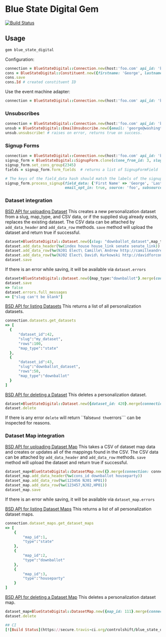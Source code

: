 # Blue State Digital Gem

[![Build Status](https://travis-ci.org/controlshift/blue_state_digital.svg?branch=master)](https://travis-ci.org/controlshift/blue_state_digital)

## Usage

```ruby
gem blue_state_digital
```

Configuration:

```ruby
connection = BlueStateDigital::Connection.new(host:'foo.com' api_id: 'bar', api_secret: 'magic_secret')
cons = BlueStateDigital::Constituent.new({firstname: 'George', lastname: 'Washington', emails: [{ email: 'george@washington.com'}]}.merge({connection: connection}))
cons.save
cons.Id # created constituent ID
```

Use the event machine adapter:

```ruby
connection = BlueStateDigital::Connection.new(host:'foo.com' api_id: 'bar', api_secret: 'magic_secret', adapter: :em_synchrony)
```

### Unsubscribes

```ruby
connection = BlueStateDigital::Connection.new(host:'foo.com' api_id: 'bar', api_secret: 'magic_secret')
unsub = BlueStateDigital::EmailUnsubscribe.new({email: 'george@washington.com', reason: 'tea in the harbor'}.merge({connection: connection}))
unsub.unsubscribe! # raises on error, returns true on success.
```

### Signup Forms

```ruby
connection = BlueStateDigital::Connection.new(host:'foo.com' api_id: 'bar', api_secret: 'magic_secret')
signup_form = BlueStateDigital::SignupForm.clone(clone_from_id: 3, slug: 'foo', name: 'my new form', public_title: 'Sign Here For Puppies', connection: connection)
signup_form.set_cons_group(2345)
fields = signup_form.form_fields  # returns a list of SignupFormField

# The keys of the field_data hash should match the labels of the signup form's fields
signup_form.process_signup(field_data: {'First Name' => 'George', 'Last Name' => 'Washington', 'Email Address' => 'george@example.com', 'A Custom Field' => 'some custom data'},
                           email_opt_in: true, source: 'foo', subsource: 'bar')
```

### Dataset integration 

[BSD API for uploading Dataset](https://cshift.cp.bsd.net/page/api/doc#---------------------upload_dataset-----------------)
This creates a new personalization dataset from a slug, map_type, and CSV data, or if the supplied slug already exists, replaces the existing dataset. The CSV data can be attached by ```add_data_header``` and ```add_data_row``` methods. ```save``` method will upload the dataset and return true if successful.
```ruby
dataset=BlueStateDigital::Dataset.new({slug: "downballot_dataset",map_type:"downballot"}.merge(connection: connection))
dataset.add_data_header(%w(index house house_link senate senate_link))
dataset.add_data_row(%w(NJ01 Elect\ Camille\ Andrew http://camilleandrew.com Elect\ Bob\ Smith http://bobsmith.com))
dataset.add_data_row(%w(NJ02 Elect\ David\ Kurkowski http://davidforcongress.com Elect\ Joe\ Jim http://joejim.com))
dataset.save
```
If there is an error while saving, it will be available via ```dataset.errors```
```ruby
dataset=BlueStateDigital::Dataset.new({map_type:"downballot"}.merge(connection: connection))
dataset.save
=> false
dataset.errors.full_messages
=> ["slug can't be blank"]
```

[BSD API for listing Datasets](https://cshift.cp.bsd.net/page/api/doc#---------------------list_datasets-----------------)
This returns a list of all personalization datasets.
```ruby
connection.datasets.get_datasets
=> [
  {
      "dataset_id":42,
      "slug":"my_dataset",
      "rows":100,
      "map_type":"state"
  },
  {
      "dataset_id":43,
      "slug":"downballot_dataset",
      "rows":50,
      "map_type":"downballot"
  }
]
```

[BSD API for deleting a Dataset](https://cshift.cp.bsd.net/page/api/doc#---------------------delete_dataset-----------------)
This deletes a personalization dataset. 
```ruby
dataset=BlueStateDigital::Dataset.new({dataset_id: 420}.merge(connection: connection))
dataset.delete
```
If there is any error ```delete``` will return ``false``` and the ```errors``` can be inspected for reasons.

### Dataset Map integration 

[BSD API for uploading Dataset Map](https://cshift.cp.bsd.net/page/api/doc#---------------------upload_dataset_map-----------------)
This takes a CSV of dataset map data and creates or updates all of the mappings found in the CSV. The CSV data can be attached by ```add_data_header``` and ```add_data_row``` methods. ```save``` method will upload the dataset and return true if successful.
```ruby
dataset_map=BlueStateDigital::DatasetMap.new({}.merge(connection: connection))
dataset_map.add_data_header(%w(cons_id downballot houseparty))
dataset_map.add_data_row(%w(123456 NJ01 HP01))
dataset_map.add_data_row(%w(123457,NJ02,HP01))
dataset_map.save
```
If there is an error while saving, it will be available via ```dataset_map.errors```

[BSD API for listing Dataset Maps](https://cshift.cp.bsd.net/page/api/doc#---------------------list_dataset_maps-----------------)
This returns a list of all personalization dataset maps. 
```ruby
connection.dataset_maps.get_dataset_maps
=> [
    {
        "map_id":1,
        "type":"state"
    },
    {
        "map_id":2,
        "type":"downballot"
    },
    {
        "map_id":3,
        "type":"houseparty"
    }
]
```

[BSD API for deleting a Dataset Map](https://cshift.cp.bsd.net/page/api/doc#---------------------delete_dataset-----------------)
This deletes a personalization dataset map. 
```ruby
dataset_map=BlueStateDigital::DatasetMap.new({map_id: 111}.merge(connection: connection))
dataset.delete

## CI
[![Build Status](https://secure.travis-ci.org/controlshift/blue_state_digital.png)](http://travis-ci.org/controlshift/blue_state_digital)

